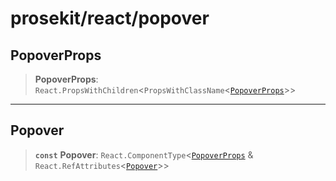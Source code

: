 # prosekit/react/popover

<a id="PopoverProps" name="PopoverProps"></a>

## PopoverProps

> **PopoverProps**: `React.PropsWithChildren`\<`PropsWithClassName`\<[`PopoverProps`](../lit/popover.md#PopoverProps)\>\>

***

<a id="Popover" name="Popover"></a>

## Popover

> **`const`** **Popover**: `React.ComponentType`\<[`PopoverProps`](popover.md#PopoverProps) & `React.RefAttributes`\<[`Popover`](../lit/popover.md#Popover)\>\>

